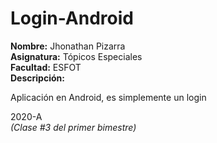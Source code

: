# Login-Android

**Nombre:** Jhonathan Pizarra\
**Asignatura:** Tópicos Especiales\
**Facultad:** ESFOT\
**Descripción:**

Aplicación en Android, es simplemente un login

2020-A\
*(Clase #3 del primer bimestre)*
